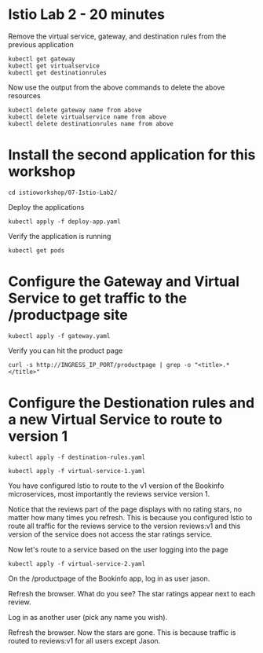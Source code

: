 # Istio Lab 2 - 20 minutes

Remove the virtual service, gateway, and destination rules from the previous application

```
kubectl get gateway
kubectl get virtualservice
kubectl get destinationrules
```
Now use the output from the above commands to delete the above resources

```
kubectl delete gateway name from above
kubectl delete virtualservice name from above
kubectl delete destinationrules name from above
```

# Install the second application for this workshop

```
cd istioworkshop/07-Istio-Lab2/
```

Deploy the applications

```
kubectl apply -f deploy-app.yaml
```

Verify the application is running

```
kubectl get pods 
```

# Configure the Gateway and Virtual Service to get traffic to the /productpage site 

```
kubectl apply -f gateway.yaml 
```

Verify you can hit the product page

```
curl -s http://INGRESS_IP_PORT/productpage | grep -o "<title>.*</title>"
```

# Configure the Destionation rules and a new Virtual Service to route to version 1

```
kubectl apply -f destination-rules.yaml

kubectl apply -f virtual-service-1.yaml 
```

You have configured Istio to route to the v1 version of the Bookinfo microservices, most importantly the reviews service version 1.

Notice that the reviews part of the page displays with no rating stars, no matter how many times you refresh. This is because you configured Istio to route all traffic for the reviews service to the version reviews:v1 and this version of the service does not access the star ratings service.


Now let's route to a service based on the user logging into the page

```
kubectl apply -f virtual-service-2.yaml
```

On the /productpage of the Bookinfo app, log in as user jason.

Refresh the browser. What do you see? The star ratings appear next to each review.

Log in as another user (pick any name you wish).

Refresh the browser. Now the stars are gone. This is because traffic is routed to reviews:v1 for all users except Jason.




